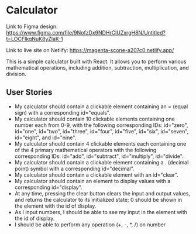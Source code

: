 <html>
  <body>
    <h1>Calculator</h1>
    <p>Link to Figma design: <a href="https://www.figma.com/file/9NofzDx9NDHrClUZxrgH8N/Untitled?t=LOCFIkqNuK8yZlaK-1">https://www.figma.com/file/9NofzDx9NDHrClUZxrgH8N/Untitled?t=LOCFIkqNuK8yZlaK-1</a></p>
    <p>Link to live site on Netlify: <a href="https://magenta-scone-a207c0.netlify.app/">https://magenta-scone-a207c0.netlify.app/</a></p>
    <p>This is a simple calculator built with React. It allows you to perform various mathematical operations, including addition, subtraction, multiplication, and division.</p>
    <h2>User Stories</h2>
    <ul>
      <li>My calculator should contain a clickable element containing an = (equal sign) with a corresponding id="equals".</li>
      <li>My calculator should contain 10 clickable elements containing one number each from 0-9, with the following corresponding IDs: id="zero", id="one", id="two", id="three", id="four", id="five", id="six", id="seven", id="eight", and id="nine".</li>
      <li>My calculator should contain 4 clickable elements each containing one of the 4 primary mathematical operators with the following corresponding IDs: id="add", id="subtract", id="multiply", id="divide".</li>
      <li>My calculator should contain a clickable element containing a . (decimal point) symbol with a corresponding id="decimal".</li>
      <li>My calculator should contain a clickable element with an id="clear".</li>
      <li>My calculator should contain an element to display values with a corresponding id="display".</li>
      <li>At any time, pressing the clear button clears the input and output values, and returns the calculator to its initialized state; 0 should be shown in the element with the id of display.</li>
      <li>As I input numbers, I should be able to see my input in the element with the id of display.</li>
      <li>I should be able to perform any operation (+, -, *, /) on number</li>
